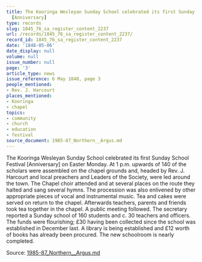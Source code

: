 ```yaml
---
title: The Kooringa Wesleyan Sunday School celebrated its first Sunday School Festival
  [Anniversary]
type: records
slug: 1845_76_sa_register_content_2237
url: /records/1845_76_sa_register_content_2237/
record_id: 1845_76_sa_register_content_2237
date: '1848-05-06'
date_display: null
volume: null
issue_number: null
page: '3'
article_type: news
issue_reference: 6 May 1848, page 3
people_mentioned:
- Rev. J. Harcourt
places_mentioned:
- Kooringa
- chapel
topics:
- community
- church
- education
- festival
source_document: 1985-87_Northern__Argus.md
---
```


The Kooringa Wesleyan Sunday School celebrated its first Sunday School Festival [Anniversary] on Easter Monday.  At 1 p.m. upwards of 140 of the scholars were assembled on the chapel grounds and, headed by Rev. J. Harcourt and local preachers and Leaders of the Society, were led around the town.  The Chapel choir attended and at several places on the route they halted and sang several hymns.  The procession was also enlivened by other appropriate pieces of vocal and instrumental music.  Tea and cakes were served on return to the chapel.  Afterwards teachers, parents and friends took tea together in the chapel.  A public meeting followed.  The secretary reported a Sunday school of 160 students and c. 30 teachers and officers.  The funds were flourishing; £30 having been collected since the school was established in December last.  A library is being established and £12 worth of books has already been procured.  The new schoolroom is nearly completed.

Source: [1985-87_Northern__Argus.md](/downloads/markdown/1985-87_Northern__Argus.md)
